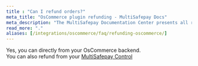 ```yaml
---
title : "Can I refund orders?"
meta_title: "OsCommerce plugin refunding - MultiSafepay Docs"
meta_description: "The MultiSafepay Documentation Center presents all relevant information about our Plugins and API. You can also find support pages for payment methods, tools and general questions as well as the contact details of our Support and Integration Teams."
read_more: "."
aliases: [/integrations/oscommerce/faq/refunding-oscommerce/]
---
```

Yes, you can directly from your OsCommerce backend.  
You can also refund from your [MultiSafepay Control](https://merchant.multisafepay.com)
